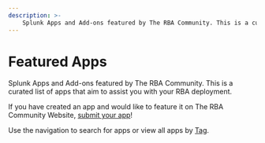 ```yaml
---
description: >-
    Splunk Apps and Add-ons featured by The RBA Community. This is a curated list of apps that aim to assist you with your RBA deployment.
---
```


# Featured Apps

Splunk Apps and Add-ons featured by The RBA Community. This is a curated list of apps that aim to assist you with your RBA deployment.

If you have created an app and would like to feature it on The RBA Community Website, [submit your app](submit/index.md)!

Use the navigation to search for apps or view all apps by [Tag](./tags.md).